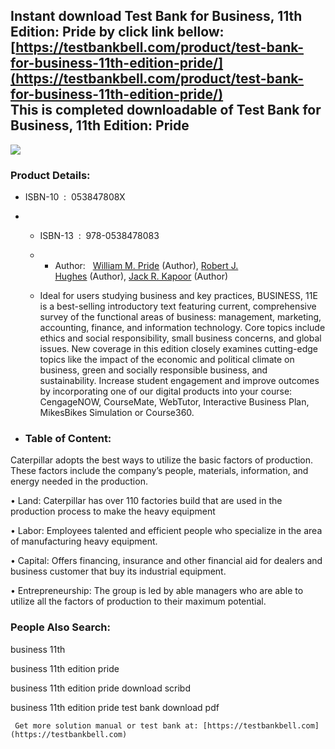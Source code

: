 Instant download **Test Bank for Business, 11th Edition: Pride** by click link bellow:  
[https://testbankbell.com/product/test-bank-for-business-11th-edition-pride/](https://testbankbell.com/product/test-bank-for-business-11th-edition-pride/)  
This is completed downloadable of Test Bank for Business, 11th Edition: Pride
-----------------------------------------------------------------------------


![](https://testbankbell.com/wp-content/uploads/2023/05/business-pride-11th-tb.jpg)
### Product Details:


* ISBN-10 ‏ : ‎ 053847808X
* * ISBN-13 ‏ : ‎ 978-0538478083
  * * Author:   [William M. Pride](https://www.amazon.com/William-M-Pride/e/B001IGSWZ0/ref=dp_byline_cont_book_1) (Author), [Robert J. Hughes](https://www.amazon.com/s/ref=dp_byline_sr_book_2?ie=UTF8&field-author=Robert+J.+Hughes&text=Robert+J.+Hughes&sort=relevancerank&search-alias=books) (Author), [Jack R. Kapoor](https://www.amazon.com/s/ref=dp_byline_sr_book_3?ie=UTF8&field-author=Jack+R.+Kapoor&text=Jack+R.+Kapoor&sort=relevancerank&search-alias=books) (Author)
   
  * Ideal for users studying business and key practices, BUSINESS, 11E is a best-selling introductory text featuring current, comprehensive survey of the functional areas of business: management, marketing, accounting, finance, and information technology. Core topics include ethics and social responsibility, small business concerns, and global issues. New coverage in this edition closely examines cutting-edge topics like the impact of the economic and political climate on business, green and socially responsible business, and sustainability. Increase student engagement and improve outcomes by incorporating one of our digital products into your course: CengageNOW, CourseMate, WebTutor, Interactive Business Plan, MikesBikes Simulation or Course360.
 
* ### Table of Content:

Caterpillar adopts the best ways to utilize the basic factors of production. These factors include the company’s people, materials, information, and energy needed in the production.

• Land: Caterpillar has over 110 factories build that are used in the production process to make the heavy equipment

• Labor: Employees talented and efficient people who specialize in the area of manufacturing heavy equipment.

• Capital: Offers financing, insurance and other financial aid for dealers and business customer that buy its industrial equipment.

• Entrepreneurship: The group is led by able managers who are able to utilize all the factors of production to their maximum potential.


 ### People Also Search:


 business 11th

 business 11th edition pride

 business 11th edition pride download scribd

 business 11th edition pride test bank download pdf


     Get more solution manual or test bank at: [https://testbankbell.com](https://testbankbell.com)

